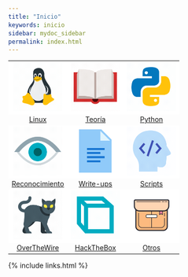 ```yaml
---
title: "Inicio"
keywords: inicio
sidebar: mydoc_sidebar
permalink: index.html
---
```


<link rel="stylesheet" type="text/css" href="/css/index.css" media="screen" />

<table class="index">
	<tr style="background-color: white;">
		<td style="border-top: 0px;"><center><a href="http://meizoso.github.io/mydoc_instalarArch.html"><img class="index" src="images/logos_inicio/linux.gif" style="max-width: 100px; height: 100px;"></a></center></td>
		<td style="border-top: 0px;"><center><a href="http://meizoso.github.io/mydoc_teoria_IP.html"><img class="index" src="images/logos_inicio/teoria.gif" style="max-width: 100px; height: 100px;"></a></center></td>
		<td style="border-top: 0px;"><center><a href="http://meizoso.github.io/mydoc_python_basico.html"><img class="index" src="images/logos_inicio/python.gif" style="max-width: 100px; height: 100px;"></a></center></td>	
	</tr>
	<tr>
		<td style="border-top: 0px;"><center><a href="http://meizoso.github.io/mydoc_instalarArch.html">Linux</a></center></td>
		<td style="border-top: 0px;"><center><a href="http://meizoso.github.io/mydoc_teoria_IP.html">Teoría</a></center></td>
		<td style="border-top: 0px;"><center><a href="http://meizoso.github.io/mydoc_python_basico.html">Python</a></center></td>
	</tr>
	<tr style="background-color: white;">
		<td style="border-top: 0px;"><center><a href="http://meizoso.github.io/mydoc_reco_nmap.html"><img class="index" src="images/logos_inicio/reconocimiento.gif" style="max-width: 100px; height: 100px;"></a></center></td>	
		<td style="border-top: 0px;"><center><a href="http://meizoso.github.io/mydoc_writeup_scribd.html"><img class="index" src="images/logos_inicio/writeups.gif" style="max-width: 100px; height: 100px;"></a></center></td>	
		<td style="border-top: 0px;"><center><a href="http://meizoso.github.io/mydoc_script_sacarInfoLinux.html"><img class="index" src="images/logos_inicio/scripts.gif" style="max-width: 100px; height: 100px;"></a></center></td>
	</tr>
	<tr>
		<td style="border-top: 0px;"><center><a href="http://meizoso.github.io/mydoc_reco_nmap.html">Reconocimiento</a></center></td>
		<td style="border-top: 0px;"><center><a href="http://meizoso.github.io/mydoc_writeup_scribd.html">Write-ups</a></center></td>
		<td style="border-top: 0px;"><center><a href="http://meizoso.github.io/mydoc_script_sacarInfoLinux.html">Scripts</a></center></td>
	</tr>
	<tr style="background-color: white;">	
		<td style="border-top: 0px;"><center><a href="http://meizoso.github.io/mydoc_otw_bandit.html"><img class="index" src="images/logos_inicio/otw.gif" style="max-width: 100px; height: 100px;"></a></center></td>	
		<td style="border-top: 0px;"><center><a href="#"><img class="index" src="images/logos_inicio/htb.gif" style="max-width: 100px; height: 100px;"></a></center></td>	
		<td style="border-top: 0px;"><center><a href="http://meizoso.github.io/mydoc_otros_paginas_interes.html"><img class="index" src="images/logos_inicio/otros.gif" style="max-width: 100px; height: 100px;"></a></center></td>
	</tr>
	<tr>
		<td style="border-top: 0px;"><center><a href="http://meizoso.github.io/mydoc_otw_bandit.html">OverTheWire</a></center></td>
		<td style="border-top: 0px;"><center><a href="#">HackTheBox</a></center></td>
		<td style="border-top: 0px;"><center><a href="http://meizoso.github.io/mydoc_otros_paginas_interes.html">Otros</a></center></td>
	</tr>
	<!--<tr style="background-color: white;">	
		<td style="border-top: 0px;"><center><a href="#"><img class="index" src="images/logos_inicio/mapa.gif" style="max-width: 100px; height: 100px;"></a></center></td>	
	</tr>
	<tr>
		<td style="border-top: 0px;"><center><a href="#">Mapa del sitio</a></center></td>
	</tr>-->

</table>


{% include links.html %}
